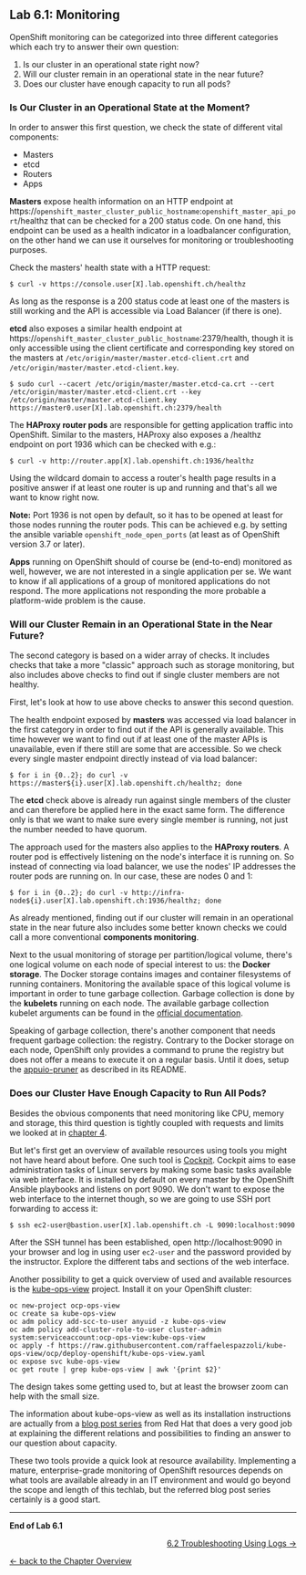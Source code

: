 ## Lab 6.1: Monitoring

OpenShift monitoring can be categorized into three different categories which each try to answer their own question:
1. Is our cluster in an operational state right now?
2. Will our cluster remain in an operational state in the near future?
3. Does our cluster have enough capacity to run all pods?


### Is Our Cluster in an Operational State at the Moment?

In order to answer this first question, we check the state of different vital components:
* Masters
* etcd
* Routers
* Apps

**Masters** expose health information on an HTTP endpoint at https://`openshift_master_cluster_public_hostname`:`openshift_master_api_port`/healthz that can be checked for a 200 status code. On one hand, this endpoint can be used as a health indicator in a loadbalancer configuration, on the other hand we can use it ourselves for monitoring or troubleshooting purposes.

Check the masters' health state with a HTTP request:
```
$ curl -v https://console.user[X].lab.openshift.ch/healthz
```

As long as the response is a 200 status code at least one of the masters is still working and the API is accessible via Load Balancer (if there is one).

**etcd** also exposes a similar health endpoint at https://`openshift_master_cluster_public_hostname`:2379/health, though it is only accessible using the client certificate and corresponding key stored on the masters at `/etc/origin/master/master.etcd-client.crt` and `/etc/origin/master/master.etcd-client.key`.
```
$ sudo curl --cacert /etc/origin/master/master.etcd-ca.crt --cert /etc/origin/master/master.etcd-client.crt --key /etc/origin/master/master.etcd-client.key https://master0.user[X].lab.openshift.ch:2379/health
```

The **HAProxy router pods** are responsible for getting application traffic into OpenShift. Similar to the masters, HAProxy also exposes a /healthz endpoint on port 1936 which can be checked with e.g.:
```
$ curl -v http://router.app[X].lab.openshift.ch:1936/healthz
```

Using the wildcard domain to access a router's health page results in a positive answer if at least one router is up and running and that's all we want to know right now.

**Note:** Port 1936 is not open by default, so it has to be opened at least for those nodes running the router pods. This can be achieved e.g. by setting the ansible variable `openshift_node_open_ports` (at least as of OpenShift version 3.7 or later).

**Apps** running on OpenShift should of course be (end-to-end) monitored as well, however, we are not interested in a single application per se. We want to know if all applications of a group of monitored applications do not respond. The more applications not responding the more probable a platform-wide problem is the cause.


### Will our Cluster Remain in an Operational State in the Near Future?

The second category is based on a wider array of checks. It includes checks that take a more "classic" approach such as storage monitoring, but also includes above checks to find out if single cluster members are not healthy.

First, let's look at how to use above checks to answer this second question.

The health endpoint exposed by **masters** was accessed via load balancer in the first category in order to find out if the API is generally available. This time however we want to find out if at least one of the master APIs is unavailable, even if there still are some that are accessible. So we check every single master endpoint directly instead of via load balancer:
```
$ for i in {0..2}; do curl -v https://master${i}.user[X].lab.openshift.ch/healthz; done
```

The **etcd** check above is already run against single members of the cluster and can therefore be applied here in the exact same form. The difference only is that we want to make sure every single member is running, not just the number needed to have quorum.

The approach used for the masters also applies to the **HAProxy routers**. A router pod is effectively listening on the node's interface it is running on. So instead of connecting via load balancer, we use the nodes' IP addresses the router pods are running on. In our case, these are nodes 0 and 1:
```
$ for i in {0..2}; do curl -v http://infra-node${i}.user[X].lab.openshift.ch:1936/healthz; done
```

As already mentioned, finding out if our cluster will remain in an operational state in the near future also includes some better known checks we could call a more conventional **components monitoring**.

Next to the usual monitoring of storage per partition/logical volume, there's one logical volume on each node of special interest to us: the **Docker storage**. The Docker storage contains images and container filesystems of running containers. Monitoring the available space of this logical volume is important in order to tune garbage collection. Garbage collection is done by the **kubelets** running on each node. The available garbage collection kubelet arguments can be found in the [official documentation](https://docs.openshift.com/container-platform/3.7/admin_guide/garbage_collection.html).

Speaking of garbage collection, there's another component that needs frequent garbage collection: the registry. Contrary to the Docker storage on each node, OpenShift only provides a command to prune the registry but does not offer a means to execute it on a regular basis. Until it does, setup the [appuio-pruner](https://github.com/appuio/appuio-pruner) as described in its README.


### Does our Cluster Have Enough Capacity to Run All Pods?

Besides the obvious components that need monitoring like CPU, memory and storage, this third question is tightly coupled with requests and limits we looked at in [chapter 4](41_out_of_resource_handling.md).

But let's first get an overview of available resources using tools you might not have heard about before. One such tool is [Cockpit](http://cockpit-project.org/). Cockpit aims to ease administration tasks of Linux servers by making some basic tasks available via web interface. It is installed by default on every master by the OpenShift Ansible playbooks and listens on port 9090. We don't want to expose the web interface to the internet though, so we are going to use SSH port forwarding to access it:
```
$ ssh ec2-user@bastion.user[X].lab.openshift.ch -L 9090:localhost:9090
```

After the SSH tunnel has been established, open http://localhost:9090 in your browser and log in using user `ec2-user` and the password provided by the instructor. Explore the different tabs and sections of the web interface.

Another possibility to get a quick overview of used and available resources is the [kube-ops-view](https://github.com/hjacobs/kube-ops-view) project. Install it on your OpenShift cluster:
```
oc new-project ocp-ops-view
oc create sa kube-ops-view
oc adm policy add-scc-to-user anyuid -z kube-ops-view
oc adm policy add-cluster-role-to-user cluster-admin system:serviceaccount:ocp-ops-view:kube-ops-view
oc apply -f https://raw.githubusercontent.com/raffaelespazzoli/kube-ops-view/ocp/deploy-openshift/kube-ops-view.yaml
oc expose svc kube-ops-view
oc get route | grep kube-ops-view | awk '{print $2}'
```

The design takes some getting used to, but at least the browser zoom can help with the small size.

The information about kube-ops-view as well as its installation instructions are actually from a [blog post series](https://blog.openshift.com/full-cluster-capacity-management-monitoring-openshift/) from Red Hat that does a very good job at explaining the different relations and possibilities to finding an answer to our question about capacity.

These two tools provide a quick look at resource availability. Implementing a mature, enterprise-grade monitoring of OpenShift resources depends on what tools are available already in an IT environment and would go beyond the scope and length of this techlab, but the referred blog post series certainly is a good start.


---

**End of Lab 6.1**

<p width="100px" align="right"><a href="62_logs.md">6.2 Troubleshooting Using Logs →</a></p>

[← back to the Chapter Overview](60_monitoring_troubleshooting.md)
